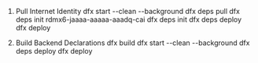 1. Pull Internet Identity
   dfx start --clean --background
   dfx deps pull
   dfx deps init rdmx6-jaaaa-aaaaa-aaadq-cai
   dfx deps init
   dfx deps deploy
   dfx deploy

2. Build Backend Declarations
   dfx build
   dfx start --clean --background
   dfx deps deploy
   dfx deploy
